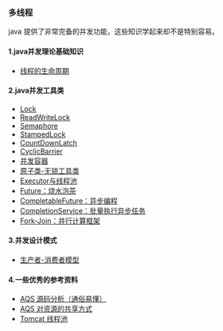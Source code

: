 ### 多线程
java 提供了非常完备的并发功能，这些知识学起来却不是特别容易。

#### 1.java并发理论基础知识
- [线程的生命周期](https://github.com/lidonggg/Learning-notes/blob/master/notes/java/concurrent/线程的生命周期.md)
#### 2.java并发工具类
- [Lock](https://github.com/lidonggg/Learning-notes/blob/master/notes/java/concurrent/Lock.md)
- [ReadWriteLock](https://github.com/lidonggg/Learning-notes/blob/master/notes/java/concurrent/ReadWriteLock.md)
- [Semaphore](https://github.com/lidonggg/Learning-notes/blob/master/notes/java/concurrent/Semaphore.md)
- [StampedLock](https://github.com/lidonggg/Learning-notes/blob/master/notes/java/concurrent/StampedLock.md)
- [CountDownLatch](https://github.com/lidonggg/Learning-notes/blob/master/notes/java/concurrent/CountDownLatch.md)
- [CyclicBarrier](https://github.com/lidonggg/Learning-notes/blob/master/notes/java/concurrent/CyclicBarrier.md)
- [并发容器](https://github.com/lidonggg/Learning-notes/blob/master/notes/java/concurrent/并发容器.md)
- [原子类-无锁工具类](https://github.com/lidonggg/Learning-notes/blob/master/notes/java/concurrent/原子类-无锁工具类.md)
- [Executor与线程池](https://github.com/lidonggg/Learning-notes/blob/master/notes/java/concurrent/Executor与线程池.md)
- [Future：烧水泡茶](https://github.com/lidonggg/Learning-notes/blob/master/notes/java/concurrent/Future-烧水泡茶.md)
- [CompletableFuture：异步编程](https://github.com/lidonggg/Learning-notes/blob/master/notes/java/concurrent/CompletableFuture：异步编程.md)
- [CompletionService：批量执行异步任务](https://github.com/lidonggg/Learning-notes/blob/master/notes/java/concurrent/CompletionService：批量执行异步任务.md)
- [Fork-Join：并行计算框架](https://github.com/lidonggg/Learning-notes/blob/master/notes/java/concurrent/Fork-Join：并行计算框架.md)
#### 3.并发设计模式
- [生产者-消费者模型](https://github.com/lidonggg/Learning-notes/blob/master/notes/java/concurrent/producer-consumer.md)

#### 4.一些优秀的参考资料
- [AQS 源码分析（通俗易懂）](https://javadoop.com/post/AbstractQueuedSynchronizer)
- [AQS 对资源的共享方式](https://github.com/Snailclimb/JavaGuide/blob/master/docs/java/Multithread/AQS.md#22-aqs-%E5%AF%B9%E8%B5%84%E6%BA%90%E7%9A%84%E5%85%B1%E4%BA%AB%E6%96%B9%E5%BC%8F)
- [Tomcat 线程池](https://mp.weixin.qq.com/s?__biz=MzIxNTQ4MzE1NA==&mid=2247485707&idx=1&sn=237055cf8fe1c2674040a5b1cd65f1f5&chksm=9796df76a0e15660547f649d3ed71e2b648d0c311b73d96814a2b2c1a79b7c06dcc7d0cae1a6&scene=126&sessionid=1590388446&key=80ebfb51dcc9b5e6b5a6b5da63e9badaee8397049d11dbca900e31780284762c75f0265cfaa01dec61325d73b2ada09fd1fb2a58519b3382bc57b6abe7097f936c7ca61de52c9b950ddc75fdface0a80&ascene=1&uin=MjU4ODk2OTU0NA%3D%3D&devicetype=Windows+10+x64&version=62090070&lang=zh_CN&exportkey=AX%2FU%2BWUlrhbzoIkH7MhdFr0%3D&pass_ticket=GgeCdwSBmW8pVK5EOn5WFFwfuNIs6%2FLCDuUlNEW90FOb7GTDPOp3Nuf%2BFFeysCf8)

